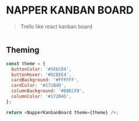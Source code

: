 # NAPPER KANBAN BOARD

> Trello like react kanban board

```bash

```

## Theming

```javascript
const theme = {
  buttonColor: '#5E6C84',
  buttonHover: '#DCDEE4',
  cardBackground: '#FFFFFF',
  cardColor: '#172B4D',
  columnBackground: '#EBECF0',
  columnColor: '#172B4D',
};

return <NapperKanbanBoard theme={theme} />;
```
